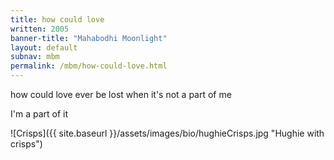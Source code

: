 ```yaml
---
title: how could love
written: 2005
banner-title: "Mahabodhi Moonlight" 
layout: default
subnav: mbm
permalink: /mbm/how-could-love.html
---
```


<div class="poem">
how could love  
ever be lost  
when it's not a part of me  
 
I'm a part of it
</div>

![Crisps]({{ site.baseurl }}/assets/images/bio/hughieCrisps.jpg "Hughie with crisps")
